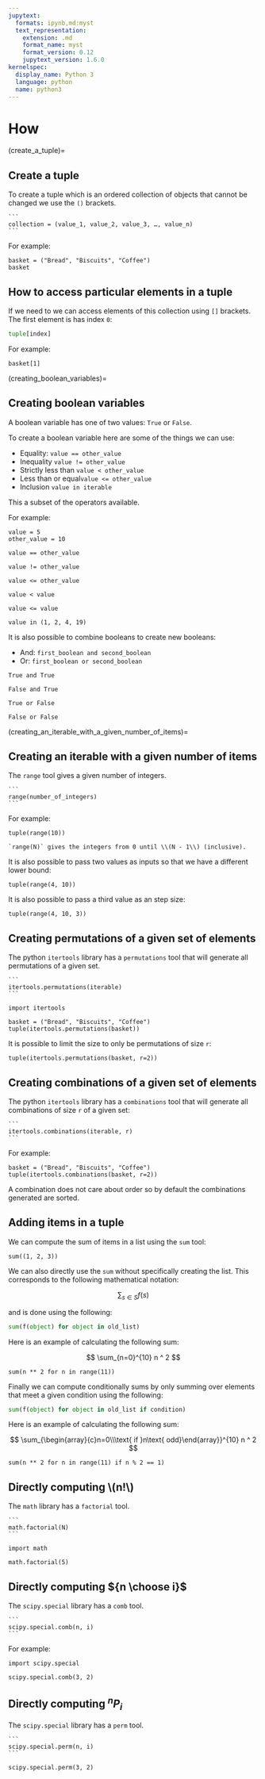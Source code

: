 ```yaml
---
jupytext:
  formats: ipynb,md:myst
  text_representation:
    extension: .md
    format_name: myst
    format_version: 0.12
    jupytext_version: 1.6.0
kernelspec:
  display_name: Python 3
  language: python
  name: python3
---
```


# How

(create_a_tuple)=

## Create a tuple

To create a tuple which is an ordered collection of objects that cannot be
changed we use the `()` brackets.

````{tip}
```
collection = (value_1, value_2, value_3, …, value_n)
```
````

For example:

```{code-cell} ipython3
basket = ("Bread", "Biscuits", "Coffee")
basket
```

## How to access particular elements in a tuple

If we need to we can access elements of this collection using `[]` brackets. The
first element is has index `0`:

```python
tuple[index]
```

For example:

```{code-cell} ipython3
basket[1]
```

(creating_boolean_variables)=

## Creating boolean variables

A boolean variable has one of two values: `True` or `False`.

To create a boolean variable here are some of the things we can use:

- Equality: `value == other_value`
- Inequality `value != other_value`
- Strictly less than `value < other_value`
- Less than or equal`value <= other_value`
- Inclusion `value in iterable`

This a subset of the operators available.

For example:

```{code-cell} ipython3
value = 5
other_value = 10

value == other_value
```

```{code-cell} ipython3
value != other_value
```

```{code-cell} ipython3
value <= other_value
```

```{code-cell} ipython3
value < value
```

```{code-cell} ipython3
value <= value
```

```{code-cell} ipython3
value in (1, 2, 4, 19)
```

It is also possible to combine booleans to create new booleans:

- And: `first_boolean and second_boolean`
- Or: `first_boolean or second_boolean`

```{code-cell} ipython3
True and True
```

```{code-cell} ipython3
False and True
```

```{code-cell} ipython3
True or False
```

```{code-cell} ipython3
False or False
```

(creating_an_iterable_with_a_given_number_of_items)=

## Creating an iterable with a given number of items

The `range` tool gives a given number of integers.

````{tip}
```
range(number_of_integers)
```
````

For example:

```{code-cell} ipython3
tuple(range(10))
```

```{attention}
`range(N)` gives the integers from 0 until \\(N - 1\\) (inclusive).
```

It is also possible to pass two values as inputs so that we have a different lower bound:

```{code-cell} ipython3
tuple(range(4, 10))
```

It is also possible to pass a third value as an step size:

```{code-cell} ipython3
tuple(range(4, 10, 3))
```

## Creating permutations of a given set of elements

The python `itertools` library has a `permutations` tool that will generate all
permutations of a given set.

````{tip}
```
itertools.permutations(iterable)
```
````

```{code-cell} ipython3
import itertools

basket = ("Bread", "Biscuits", "Coffee")
tuple(itertools.permutations(basket))
```

It is possible to limit the size to only be permutations of size `r`:

```{code-cell} ipython3
tuple(itertools.permutations(basket, r=2))
```

## Creating combinations of a given set of elements

The python `itertools` library has a `combinations` tool that will generate all combinations of size `r` of a given set:

````{tip}
```
itertools.combinations(iterable, r)
```
````

For example:

```{code-cell} ipython3
basket = ("Bread", "Biscuits", "Coffee")
tuple(itertools.combinations(basket, r=2))
```

A combination does not care about order so by default the combinations generated
are sorted.

## Adding items in a tuple

We can compute the sum of items in a list using the `sum` tool:

```{code-cell} ipython3
sum((1, 2, 3))
```

We can also directly use the `sum` without specifically creating the list. This
corresponds to the following mathematical notation:

$$
    \sum_{s\in S}f(s)
$$

and is done using the following:

```python
sum(f(object) for object in old_list)
```

Here is an example of calculating the following sum:

$$
    \sum_{n=0}^{10} n ^ 2
$$

```{code-cell} ipython3
sum(n ** 2 for n in range(11))
```

Finally we can compute conditionally sums by only summing over elements that
meet a given condition using the following:

```python
sum(f(object) for object in old_list if condition)
```

Here is an example of calculating the following sum:

$$
    \sum_{\begin{array}{c}n=0\\\text{ if }n\text{ odd}\end{array}}^{10} n ^ 2
$$

```{code-cell} ipython3
sum(n ** 2 for n in range(11) if n % 2 == 1)
```

## Directly computing \\(n!\\)

The `math` library has a `factorial` tool.

````{tip}
```
math.factorial(N)
```
````

```{code-cell} ipython3
import math

math.factorial(5)
```

## Directly computing ${n \choose i}$

The `scipy.special` library has a `comb` tool.

````{tip}
```
scipy.special.comb(n, i)
```
````

For example:

```{code-cell} ipython3
import scipy.special

scipy.special.comb(3, 2)
```

## Directly computing $^n P_i$

The `scipy.special` library has a `perm` tool.

````{tip}
```
scipy.special.perm(n, i)
```
````

```{code-cell} ipython3
scipy.special.perm(3, 2)
```
